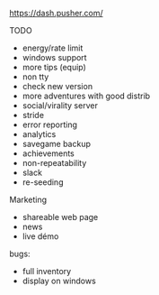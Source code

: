 https://dash.pusher.com/


TODO
- energy/rate limit
- windows support
- more tips (equip)
- non tty
- check new version
- more adventures with good distrib
- social/virality server
- stride
- error reporting
- analytics
- savegame backup
- achievements
- non-repeatability
- slack
- re-seeding

Marketing
- shareable web page
- news
- live démo

bugs:
- full inventory
- display on windows
